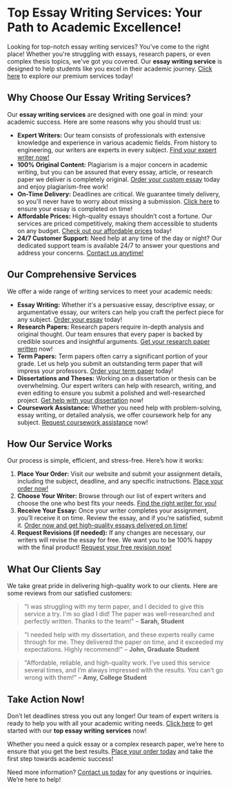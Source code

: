 # Top Essay Writing Services: Your Path to Academic Excellence!

Looking for top-notch essay writing services? You've come to the right place! Whether you're struggling with essays, research papers, or even complex thesis topics, we've got you covered. Our **essay writing service** is designed to help students like you excel in their academic journey. [Click here](https://tinyurl.com/topessay?keyword=top+essay+writing+services) to explore our premium services today!

## Why Choose Our Essay Writing Services?

Our **essay writing services** are designed with one goal in mind: your academic success. Here are some reasons why you should trust us:

- **Expert Writers:** Our team consists of professionals with extensive knowledge and experience in various academic fields. From history to engineering, our writers are experts in every subject. [Find your expert writer now!](https://tinyurl.com/topessay?keyword=top+essay+writing+services)
- **100% Original Content:** Plagiarism is a major concern in academic writing, but you can be assured that every essay, article, or research paper we deliver is completely original. [Order your custom essay](https://tinyurl.com/topessay?keyword=top+essay+writing+services) today and enjoy plagiarism-free work!
- **On-Time Delivery:** Deadlines are critical. We guarantee timely delivery, so you'll never have to worry about missing a submission. [Click here](https://tinyurl.com/topessay?keyword=top+essay+writing+services) to ensure your essay is completed on time!
- **Affordable Prices:** High-quality essays shouldn’t cost a fortune. Our services are priced competitively, making them accessible to students on any budget. [Check out our affordable prices](https://tinyurl.com/topessay?keyword=top+essay+writing+services) today!
- **24/7 Customer Support:** Need help at any time of the day or night? Our dedicated support team is available 24/7 to answer your questions and address your concerns. [Contact us anytime!](https://tinyurl.com/topessay?keyword=top+essay+writing+services)

## Our Comprehensive Services

We offer a wide range of writing services to meet your academic needs:

- **Essay Writing:** Whether it's a persuasive essay, descriptive essay, or argumentative essay, our writers can help you craft the perfect piece for any subject. [Order your essay](https://tinyurl.com/topessay?keyword=top+essay+writing+services) today!
- **Research Papers:** Research papers require in-depth analysis and original thought. Our team ensures that every paper is backed by credible sources and insightful arguments. [Get your research paper written](https://tinyurl.com/topessay?keyword=top+essay+writing+services) now!
- **Term Papers:** Term papers often carry a significant portion of your grade. Let us help you submit an outstanding term paper that will impress your professors. [Order your term paper](https://tinyurl.com/topessay?keyword=top+essay+writing+services) today!
- **Dissertations and Theses:** Working on a dissertation or thesis can be overwhelming. Our expert writers can help with research, writing, and even editing to ensure you submit a polished and well-researched project. [Get help with your dissertation](https://tinyurl.com/topessay?keyword=top+essay+writing+services) now!
- **Coursework Assistance:** Whether you need help with problem-solving, essay writing, or detailed analysis, we offer coursework help for any subject. [Request coursework assistance](https://tinyurl.com/topessay?keyword=top+essay+writing+services) now!

## How Our Service Works

Our process is simple, efficient, and stress-free. Here’s how it works:

1. **Place Your Order:** Visit our website and submit your assignment details, including the subject, deadline, and any specific instructions. [Place your order now!](https://tinyurl.com/topessay?keyword=top+essay+writing+services)
2. **Choose Your Writer:** Browse through our list of expert writers and choose the one who best fits your needs. [Find the right writer for you!](https://tinyurl.com/topessay?keyword=top+essay+writing+services)
3. **Receive Your Essay:** Once your writer completes your assignment, you’ll receive it on time. Review the essay, and if you’re satisfied, submit it. [Order now and get high-quality essays delivered on time!](https://tinyurl.com/topessay?keyword=top+essay+writing+services)
4. **Request Revisions (if needed):** If any changes are necessary, our writers will revise the essay for free. We want you to be 100% happy with the final product! [Request your free revision now!](https://tinyurl.com/topessay?keyword=top+essay+writing+services)

## What Our Clients Say

We take great pride in delivering high-quality work to our clients. Here are some reviews from our satisfied customers:

> "I was struggling with my term paper, and I decided to give this service a try. I'm so glad I did! The paper was well-researched and perfectly written. Thanks to the team!" – **Sarah, Student**

> "I needed help with my dissertation, and these experts really came through for me. They delivered the paper on time, and it exceeded my expectations. Highly recommend!" – **John, Graduate Student**

> "Affordable, reliable, and high-quality work. I’ve used this service several times, and I’m always impressed with the results. You can’t go wrong with them!" – **Amy, College Student**

## Take Action Now!

Don’t let deadlines stress you out any longer! Our team of expert writers is ready to help you with all your academic writing needs. [Click here](https://tinyurl.com/topessay?keyword=top+essay+writing+services) to get started with our **top essay writing services** now!

Whether you need a quick essay or a complex research paper, we’re here to ensure that you get the best results. [Place your order today](https://tinyurl.com/topessay?keyword=top+essay+writing+services) and take the first step towards academic success!

Need more information? [Contact us today](https://tinyurl.com/topessay?keyword=top+essay+writing+services) for any questions or inquiries. We’re here to help!
